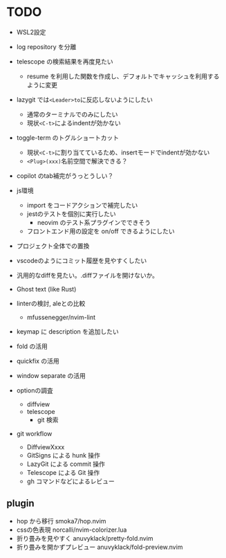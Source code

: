 # TODO

- WSL2設定
- log repository を分離

- telescope の検索結果を再度見たい
  - resume を利用した関数を作成し、デフォルトでキャッシュを利用するように変更

- lazygit では`<Leader>to`に反応しないようにしたい
  - 通常のターミナルでのみにしたい
  - 現状`<C-t>`によるindentが効かない
- toggle-term のトグルショートカット
  - 現状`<C-t>`に割り当てているため、insertモードでindentが効かない
  - `<Plug>(xxx)`名前空間で解決できる？

- copilot のtab補完がうっとうしい？

- js環境
  - import をコードアクションで補完したい
  - jestのテストを個別に実行したい
    - neovim のテスト系プラグインでできそう
  - フロントエンド用の設定を on/off できるようにしたい
- プロジェクト全体での置換
- vscodeのようにコミット履歴を見やすくしたい
- 汎用的なdiffを見たい。.diffファイルを開けないか。

- Ghost text (like Rust)

- linterの検討, aleとの比較
  - mfussenegger/nvim-lint

- keymap に description を追加したい

- fold の活用
- quickfix の活用
- window separate の活用

- optionの調査
  - diffview
  - telescope
    - git 検索

- git workflow
  - DiffviewXxxx
  - GitSigns による hunk 操作
  - LazyGit による commit 操作
  - Telescope による Git 操作
  - gh コマンドなどによるレビュー

## plugin

- hop から移行 smoka7/hop.nvim
- cssの色表現 norcalli/nvim-colorizer.lua
- 折り畳みを見やすく anuvyklack/pretty-fold.nvim
- 折り畳みを開かずプレビュー anuvyklack/fold-preview.nvim


